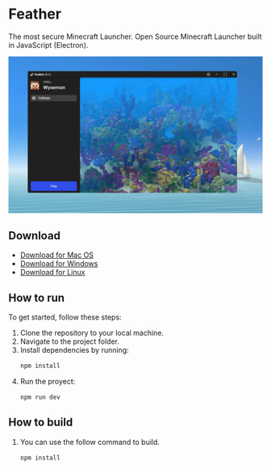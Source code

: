 # Feather
The most secure Minecraft Launcher. Open Source Minecraft Launcher built in JavaScript (Electron).

![Alt text](welcome/resources/image.png)

## Download
- [Download for Mac OS](#)
- [Download for Windows](#)
- [Download for Linux](#)

## How to run
To get started, follow these steps:

1. Clone the repository to your local machine.
2. Navigate to the project folder.
3. Install dependencies by running:
   ```bash
   npm install
4. Run the proyect:
   ```bash
   npm run dev

## How to build

1. You can use the follow command to build.
   ```bash
   npm install
